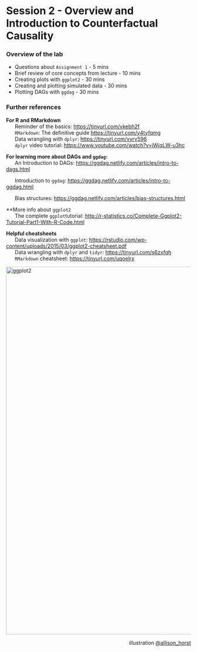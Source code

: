 # Session 2 - Overview and Introduction to Counterfactual Causality

### Overview of the lab

- Questions about `Assignment 1` - 5 mins
- Brief review of core concepts from lecture - 10 mins
- Creating plots with `ggplot2` -  30 mins
- Creating and plotting simulated data - 30 mins
- Plotting DAGs with `ggdag` - 30 mins


### Further references

**For R and RMarkdown** <br>
&nbsp;&nbsp;&nbsp;&nbsp;&nbsp;&nbsp;Reminder of the basics: https://tinyurl.com/vkebh2f <br>
&nbsp;&nbsp;&nbsp;&nbsp;&nbsp;&nbsp;`RMarkdown`: The definitive guide https://tinyurl.com/y4tyfqmg <br>
&nbsp;&nbsp;&nbsp;&nbsp;&nbsp;&nbsp;Data wrangling with `dplyr`: https://tinyurl.com/vyrv596 <br>
&nbsp;&nbsp;&nbsp;&nbsp;&nbsp;&nbsp;`dplyr` video tutorial: https://www.youtube.com/watch?v=jWjqLW-u3hc <p>

**For learning more about DAGs and `ggdag`:** <br>
&nbsp;&nbsp;&nbsp;&nbsp;&nbsp;&nbsp;An Introduction to DAGs: https://ggdag.netlify.com/articles/intro-to-dags.html <p>
&nbsp;&nbsp;&nbsp;&nbsp;&nbsp;&nbsp;Introduction to `ggdag`: https://ggdag.netlify.com/articles/intro-to-ggdag.html <p>
&nbsp;&nbsp;&nbsp;&nbsp;&nbsp;&nbsp;Bias structures: https://ggdag.netlify.com/articles/bias-structures.html <p>
  
**More info about `ggplot2`<br>
&nbsp;&nbsp;&nbsp;&nbsp;&nbsp;&nbsp;The complete `ggplot`tutorial: http://r-statistics.co/Complete-Ggplot2-Tutorial-Part1-With-R-Code.html <p>

**Helpful cheatsheets** <br>
&nbsp;&nbsp;&nbsp;&nbsp;&nbsp;&nbsp;Data visualization with `ggplot`: https://rstudio.com/wp-content/uploads/2015/03/ggplot2-cheatsheet.pdf <br>
&nbsp;&nbsp;&nbsp;&nbsp;&nbsp;&nbsp;Data wrangling with `dplyr` and `tidyr`: https://tinyurl.com/s6zxfqh <br>
&nbsp;&nbsp;&nbsp;&nbsp;&nbsp;&nbsp;`RMarkdown` cheatsheet: https://tinyurl.com/uqoelrx <br>


<img src="https://github.com/allisonhorst/stats-illustrations/blob/master/rstats-artwork/ggplot2_masterpiece.png" alt="ggplot2" class="center" width="1000"/> 
<p align="right">illustration <a href="https://twitter.com/allison_horst">@allison_horst</a></p>
